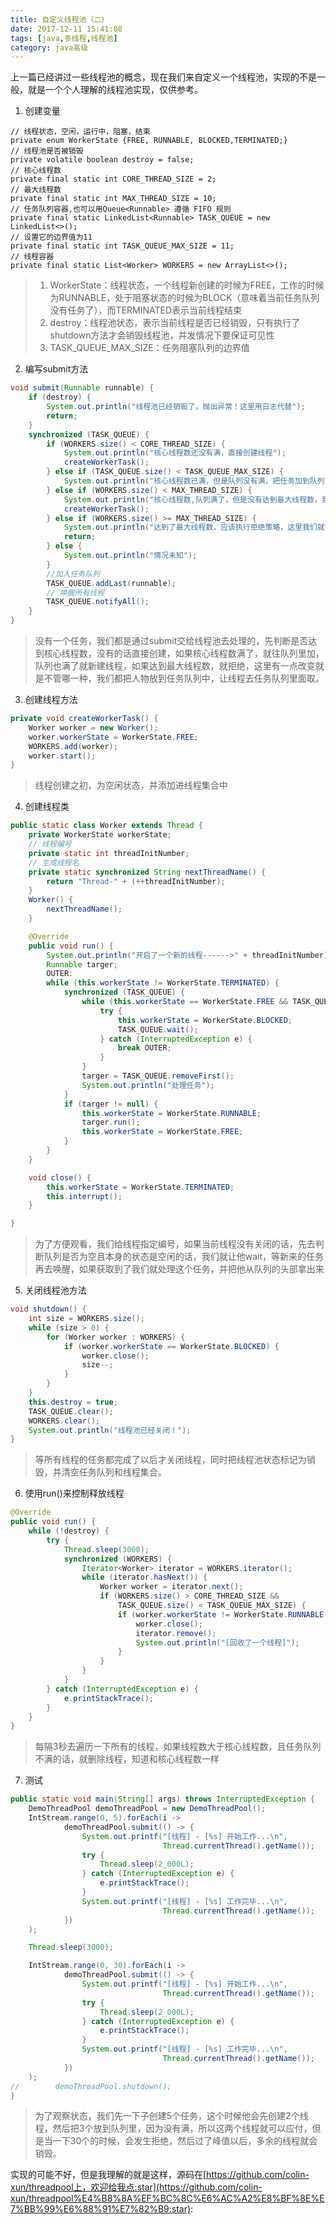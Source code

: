 ```yaml
---
title: 自定义线程池（二）
date: 2017-12-11 15:41:08
tags: [java,多线程,线程池]
category: java高级
---
```


上一篇已经讲过一些线程池的概念，现在我们来自定义一个线程池，实现的不是一般，就是一个个人理解的线程池实现，仅供参考。

1. 创建变量

```properties
// 线程状态，空闲，运行中，阻塞，结束
private enum WorkerState {FREE, RUNNABLE, BLOCKED,TERMINATED;}
// 线程池是否被销毁
private volatile boolean destroy = false;
// 核心线程数
private final static int CORE_THREAD_SIZE = 2;
// 最大线程数
private final static int MAX_THREAD_SIZE = 10;
// 任务队列容器,也可以用Queue<Runnable> 遵循 FIFO 规则
private final static LinkedList<Runnable> TASK_QUEUE = new LinkedList<>();
// 设置它的边界值为11
private final static int TASK_QUEUE_MAX_SIZE = 11;
// 线程容器
private final static List<Worker> WORKERS = new ArrayList<>();
```

> 1. WorkerState：线程状态，一个线程新创建的时候为FREE，工作的时候为RUNNABLE，处于阻塞状态的时候为BLOCK（意味着当前任务队列没有任务了），而TERMINATED表示当前线程结束
> 2. destroy：线程池状态，表示当前线程是否已经销毁，只有执行了shutdown方法才会销毁线程池，并发情况下要保证可见性
> 3. TASK_QUEUE_MAX_SIZE：任务阻塞队列的边界值

2. 编写submit方法

```java
void submit(Runnable runnable) {
    if (destroy) {
        System.out.println("线程池已经销毁了，抛出异常！这里用日志代替");
        return;
    }
    synchronized (TASK_QUEUE) {
        if (WORKERS.size() < CORE_THREAD_SIZE) {
            System.out.println("核心线程数还没有满，直接创建线程");
            createWorkerTask();
        } else if (TASK_QUEUE.size() < TASK_QUEUE_MAX_SIZE) {
            System.out.println("核心线程数已满，但是队列没有满，把任务加到队列");
        } else if (WORKERS.size() < MAX_THREAD_SIZE) {
            System.out.println("核心线程数,队列满了，但是没有达到最大线程数，我们接着创建线程");
            createWorkerTask();
        } else if (WORKERS.size() >= MAX_THREAD_SIZE) {
            System.out.println("达到了最大线程数，应该执行拒绝策略，这里我们就直接返回了");
            return;
        } else {
            System.out.println("情况未知");
        }
        //加入任务队列
        TASK_QUEUE.addLast(runnable);
        // 唤醒所有线程
        TASK_QUEUE.notifyAll();
    }
}
```

> 没有一个任务，我们都是通过submit交给线程池去处理的，先判断是否达到核心线程数，没有的话直接创建，如果核心线程数满了，就往队列里加，队列也满了就新建线程，如果达到最大线程数，就拒绝，这里有一点改变就是不管哪一种，我们都把人物放到任务队列中，让线程去任务队列里面取。

3. 创建线程方法

```java
private void createWorkerTask() {
    Worker worker = new Worker();
    worker.workerState = WorkerState.FREE;
    WORKERS.add(worker);
    worker.start();
}
```

> 线程创建之初，为空闲状态，并添加进线程集合中

4. 创建线程类

```java
public static class Worker extends Thread {
    private WorkerState workerState;
    // 线程编号
    private static int threadInitNumber;
    // 生成线程名
    private static synchronized String nextThreadName() {
        return "Thread-" + (++threadInitNumber);
    }
    Worker() {
        nextThreadName();
    }

    @Override
    public void run() {
        System.out.println("开启了一个新的线程------>" + threadInitNumber);
        Runnable targer;
        OUTER:
        while (this.workerState != WorkerState.TERMINATED) {
            synchronized (TASK_QUEUE) {
                while (this.workerState == WorkerState.FREE && TASK_QUEUE.isEmpty()) {
                    try {
                        this.workerState = WorkerState.BLOCKED;
                        TASK_QUEUE.wait();
                    } catch (InterruptedException e) {
                        break OUTER;
                    }
                }
                targer = TASK_QUEUE.removeFirst();
                System.out.println("处理任务");
            }
            if (targer != null) {
                this.workerState = WorkerState.RUNNABLE;
                targer.run();
                this.workerState = WorkerState.FREE;
            }
        }
    }

    void close() {
        this.workerState = WorkerState.TERMINATED;
        this.interrupt();
    }

}
```

> 为了方便观看，我们给线程指定编号，如果当前线程没有关闭的话，先去判断队列是否为空且本身的状态是空闲的话，我们就让他wait，等新来的任务再去唤醒，如果获取到了我们就处理这个任务，并把他从队列的头部拿出来

5. 关闭线程池方法

```java
void shutdown() {
    int size = WORKERS.size();
    while (size > 0) {
        for (Worker worker : WORKERS) {
            if (worker.workerState == WorkerState.BLOCKED) {
                worker.close();
                size--;
            }
        }
    }
    this.destroy = true;
    TASK_QUEUE.clear();
    WORKERS.clear();
    System.out.println("线程池已经关闭！");
}
```

> 等所有线程的任务都完成了以后才关闭线程，同时把线程池状态标记为销毁，并清空任务队列和线程集合。

6. 使用run()来控制释放线程

```java
@Override
public void run() {
    while (!destroy) {
        try {
            Thread.sleep(3000);
            synchronized (WORKERS) {
                Iterator<Worker> iterator = WORKERS.iterator();
                while (iterator.hasNext()) {
                    Worker worker = iterator.next();
                    if (WORKERS.size() > CORE_THREAD_SIZE && 
                        TASK_QUEUE.size() < TASK_QUEUE_MAX_SIZE) {
                        if (worker.workerState != WorkerState.RUNNABLE && 										worker.workerState != WorkerState.TERMINATED) {
                            worker.close();
                            iterator.remove();
                            System.out.println("[回收了一个线程]");
                        }
                    }
                }
            }
        } catch (InterruptedException e) {
            e.printStackTrace();
        }
    }
}
```

> 每隔3秒去遍历一下所有的线程，如果线程数大于核心线程数，且任务队列不满的话，就删除线程，知道和核心线程数一样

7. 测试

```java
public static void main(String[] args) throws InterruptedException {
    DemoThreadPool demoThreadPool = new DemoThreadPool();
    IntStream.range(0, 5).forEach(i ->
            demoThreadPool.submit(() -> {
                System.out.printf("[线程] - [%s] 开始工作...\n",   			     
                                  Thread.currentThread().getName());
                try {
                    Thread.sleep(2_000L);
                } catch (InterruptedException e) {
                    e.printStackTrace();
                }
                System.out.printf("[线程] - [%s] 工作完毕...\n", 
                                  Thread.currentThread().getName());
            })
    );

    Thread.sleep(3000);

    IntStream.range(0, 30).forEach(i ->
            demoThreadPool.submit(() -> {
                System.out.printf("[线程] - [%s] 开始工作...\n", 
                                  Thread.currentThread().getName());
                try {
                    Thread.sleep(2_000L);
                } catch (InterruptedException e) {
                    e.printStackTrace();
                }
                System.out.printf("[线程] - [%s] 工作完毕...\n", 
                                  Thread.currentThread().getName());
            })
    );
//        demoThreadPool.shutdown();
}
```

> 为了观察状态，我们先一下子创建5个任务，这个时候他会先创建2个线程，然后把3个放到队列里，因为没有满，所以这两个线程就可以应付，但是当一下30个的时候，会发生拒绝，然后过了峰值以后，多余的线程就会销毁。

实现的可能不好，但是我理解的就是这样，源码在[https://github.com/colin-xun/threadpool上，欢迎给我点:star](https://github.com/colin-xun/threadpool%E4%B8%8A%EF%BC%8C%E6%AC%A2%E8%BF%8E%E7%BB%99%E6%88%91%E7%82%B9:star):